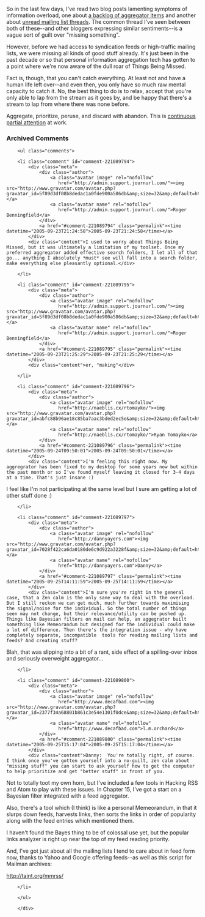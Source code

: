 So in the last few days, I've read two blog posts lamenting symptoms of information overload, one about [a backlog of aggregator items][1] and another about [unread mailing list threads][2].  The common thread I've seen between both of these--and other bloggers expressing similar sentiments--is a vague sort of guilt over "missing something".  

However, before we had access to syndication feeds or high-traffic mailing lists, we were missing all kinds of good stuff already.  It's just been in the past decade or so that personal information aggregation tech has gotten to a point where we're now aware of the dull roar of Things Being Missed.

Fact is, though, that you can't catch everything.  At least not and have a human life left over--and even then, you only have so much raw mental capacity to catch it.  No, the best thing to do is to relax, accept that you're only able to lap from the stream as it goes by, and be happy that there's a stream to lap from where there was none before.  

Aggregate, prioritize, peruse, and discard with abandon.  This is [continuous partial attention][cpa] at work.

[cpa]: http://joi.ito.com/archives/2004/03/29/continuous_partial_attention.html
[2]: http://www.rexblog.com/2005/09/20#a8238 "rexblog.com: Rex Hammock's Weblog"
[1]: http://matt.blogs.it/2005/09/19.html#a1992 "Curiouser and curiouser!"

<div id="comments" class="comments archived-comments">
            <h3>Archived Comments</h3>
            
        <ul class="comments">
            
        <li class="comment" id="comment-221089794">
            <div class="meta">
                <div class="author">
                    <a class="avatar image" rel="nofollow" 
                       href="http://admin.support.journurl.com/"><img src="http://www.gravatar.com/avatar.php?gravatar_id=5f89d3df08b8dedac1a0fde900a586db&amp;size=32&amp;default=http://mediacdn.disqus.com/1320279820/images/noavatar32.png"/></a>
                    <a class="avatar name" rel="nofollow" 
                       href="http://admin.support.journurl.com/">Roger Benningfield</a>
                </div>
                <a href="#comment-221089794" class="permalink"><time datetime="2005-09-23T21:24:58">2005-09-23T21:24:58</time></a>
            </div>
            <div class="content">I used to worry about Things Being Missed, but it was ultimately a limitation of my toolset. Once my preferred aggregator added effective search folders, I let all of that go... anything I absolutely *must* see will fall into a search folder, make everything else pleasantly optional.</div>
            
        </li>
    
        <li class="comment" id="comment-221089795">
            <div class="meta">
                <div class="author">
                    <a class="avatar image" rel="nofollow" 
                       href="http://admin.support.journurl.com/"><img src="http://www.gravatar.com/avatar.php?gravatar_id=5f89d3df08b8dedac1a0fde900a586db&amp;size=32&amp;default=http://mediacdn.disqus.com/1320279820/images/noavatar32.png"/></a>
                    <a class="avatar name" rel="nofollow" 
                       href="http://admin.support.journurl.com/">Roger Benningfield</a>
                </div>
                <a href="#comment-221089795" class="permalink"><time datetime="2005-09-23T21:25:29">2005-09-23T21:25:29</time></a>
            </div>
            <div class="content">er, "making"</div>
            
        </li>
    
        <li class="comment" id="comment-221089796">
            <div class="meta">
                <div class="author">
                    <a class="avatar image" rel="nofollow" 
                       href="http://naeblis.cx/rtomayko/"><img src="http://www.gravatar.com/avatar.php?gravatar_id=abfc88b96ae18c85ba7aac3bded2ec5e&amp;size=32&amp;default=http://mediacdn.disqus.com/1320279820/images/noavatar32.png"/></a>
                    <a class="avatar name" rel="nofollow" 
                       href="http://naeblis.cx/rtomayko/">Ryan Tomayko</a>
                </div>
                <a href="#comment-221089796" class="permalink"><time datetime="2005-09-24T09:50:01">2005-09-24T09:50:01</time></a>
            </div>
            <div class="content">I'm feeling this right now. My aggregrator has been fixed to my desktop for some years now but within the past month or so I've found myself leaving it closed for 3-4 days at a time. That's just insane :)

I feel like I'm not participating at the same level but I sure am getting a lot of other stuff done :)</div>
            
        </li>
    
        <li class="comment" id="comment-221089797">
            <div class="meta">
                <div class="author">
                    <a class="avatar image" rel="nofollow" 
                       href="http://dannyayers.com"><img src="http://www.gravatar.com/avatar.php?gravatar_id=7028f422ca6da0180de6c9d922a3228f&amp;size=32&amp;default=http://mediacdn.disqus.com/1320279820/images/noavatar32.png"/></a>
                    <a class="avatar name" rel="nofollow" 
                       href="http://dannyayers.com">Danny</a>
                </div>
                <a href="#comment-221089797" class="permalink"><time datetime="2005-09-25T14:11:59">2005-09-25T14:11:59</time></a>
            </div>
            <div class="content">I'm sure you're right in the general case, that a Zen calm is the only sane way to deal with the overload. But I still reckon we can get much, much further towards maximising the signal/noise for the individual. So the total number of things seen may not change, but their relevance/utility can be pushed up. Things like Bayesian filters on mail can help, an aggegrator built something like Memeorandum but designed for the individual could make a lot of difference. Then there's the integration issue - why have completely separate, incompatible  tools for reading mailing lists and feeds? And creating stuff?

Blah, that was slipping into a bit of a rant, side effect of a spilling-over inbox and seriously overweight aggregator...</div>
            
        </li>
    
        <li class="comment" id="comment-221089800">
            <div class="meta">
                <div class="author">
                    <a class="avatar image" rel="nofollow" 
                       href="http://www.decafbad.com"><img src="http://www.gravatar.com/avatar.php?gravatar_id=2377f34a68801b861c3e54e1301f0dce&amp;size=32&amp;default=http://mediacdn.disqus.com/1320279820/images/noavatar32.png"/></a>
                    <a class="avatar name" rel="nofollow" 
                       href="http://www.decafbad.com">l.m.orchard</a>
                </div>
                <a href="#comment-221089800" class="permalink"><time datetime="2005-09-25T15:17:04">2005-09-25T15:17:04</time></a>
            </div>
            <div class="content">Danny:  You're totally right, of course.  I think once you've gotten yourself into a no-guilt, zen calm about "missing stuff" you can start to ask yourself how to get the computer to help prioritize and get "better stuff" in front of you.

Not to totally toot my own horn, but I've included a few tools in Hacking RSS and Atom to play with these issues.  In Chapter 15, I've got a start on a Bayesian filter integrated with a feed aggregator.  

Also, there's a tool which (I think) is like a personal Memeorandum, in that it slurps down feeds, harvests links, then sorts the links in order of popularity along with the feed entries which mentioned them.  

I haven't found the Bayes thing to be of colossal use yet, but the popular links analyzer is right up near the top of my feed reading priority.

And, I've got just about all the mailing lists I tend to care about in feed form now, thanks to Yahoo and Google offering feeds--as well as this script for Mailman archives:

http://taint.org/mmrss/</div>
            
        </li>
    
        </ul>
    
        </div>
    